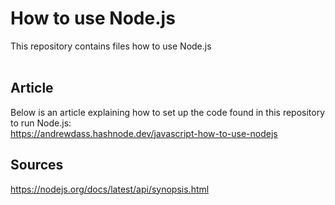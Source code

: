 # How to use Node.js
This repository contains files how to use Node.js <br>
<br>
## Article
Below is an article explaining how to set up the code found in this repository to run Node.js: <br> https://andrewdass.hashnode.dev/javascript-how-to-use-nodejs

## Sources
https://nodejs.org/docs/latest/api/synopsis.html
